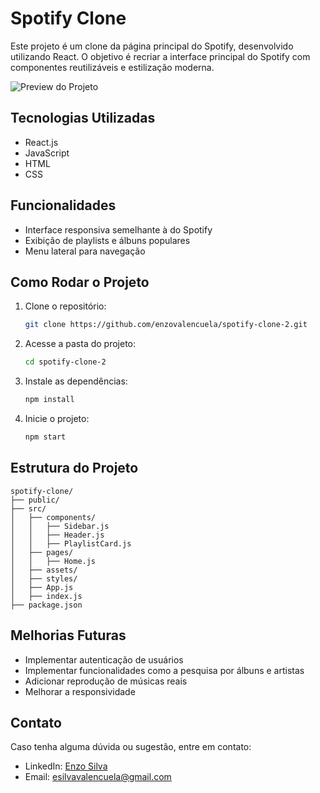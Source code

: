 # Spotify Clone

Este projeto é um clone da página principal do Spotify, desenvolvido utilizando React. O objetivo é recriar a interface principal do Spotify com componentes reutilizáveis e estilização moderna.

![Preview do Projeto](https://1drv.ms/i/c/10827a64be25b620/EYRlaBiWVG9NvR361Hq4Fy8BgMTEz0YY2E_llppVz18Tsg)

## Tecnologias Utilizadas

- React.js
- JavaScript
- HTML
- CSS

## Funcionalidades

- Interface responsiva semelhante à do Spotify
- Exibição de playlists e álbuns populares
- Menu lateral para navegação

## Como Rodar o Projeto

1. Clone o repositório:
   ```sh
   git clone https://github.com/enzovalencuela/spotify-clone-2.git
   ```
2. Acesse a pasta do projeto:
   ```sh
   cd spotify-clone-2
   ```
3. Instale as dependências:
   ```sh
   npm install
   ```
4. Inicie o projeto:
   ```sh
   npm start
   ```

## Estrutura do Projeto

```
spotify-clone/
├── public/
├── src/
│   ├── components/
│   │   ├── Sidebar.js
│   │   ├── Header.js
│   │   ├── PlaylistCard.js
│   ├── pages/
│   │   ├── Home.js
│   ├── assets/
│   ├── styles/
│   ├── App.js
│   ├── index.js
├── package.json
```

## Melhorias Futuras

- Implementar autenticação de usuários
- Implementar funcionalidades como a pesquisa por álbuns e artistas
- Adicionar reprodução de músicas reais
- Melhorar a responsividade

## Contato

Caso tenha alguma dúvida ou sugestão, entre em contato:
- LinkedIn: [Enzo Silva](https://www.linkedin.com/in/enzo-silva10/)
- Email: esilvavalencuela@gmail.com
